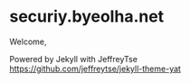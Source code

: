 # securiy.byeolha.net


Welcome,

Powered by Jekyll with JeffreyTse
<br>https://github.com/jeffreytse/jekyll-theme-yat
